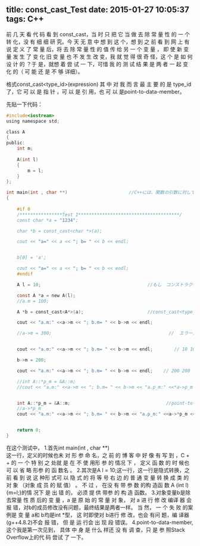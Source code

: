 title: const_cast_Test
date: 2015-01-27 10:05:37
tags: C++
---
前 几 天 看 代 码 看 到 const_cast，当 时 只 把 它 当 做 去 除 常 量 性 的 一 个 转 化，没 有 细 细 研 究。今 天 无 意 中 想 到 这 个，想 到 之 前 看 到 网 上 有 说 定 义 了 常 量 后，将 去 除 常 量 性 的 值 传 给  另 一 个 变 量 ， 即 使 新 变 量 发 生 了 变 化 旧 变 量 也 不 发 生 改 变，我 就 觉 得 很 奇 怪，这 个 是 如 何 设 计 的 ？于 是，就想 着 尝 试 一 下，可惜 我 的 测 试 结 果 是 两 者 一 起 变 化 的（ 可 能 还 是 不 够 详细）。

格式const_cast<type_id>(expression)
其 中 对 我 而 言 最 主 要 的 是 type_id了，它 可 以 是 指 针 ，可 以 是 引 用，也 可 以 是point-to-data-member。


先贴一下代码：

```C
#include<iostream>
using namespace std;

class A
{
public:
    int m;
    
    A(int l)
    {
        m = l;
    }
};

int main(int , char **)                       //C++には、関数の引数に対して、使わない引数の名前はいらない
{
    
    #if 0  
    /****************Test 1**************************************/
    const char *a = "1234";

    char *b = const_cast<char *>(a);

    cout << "a=" << a << "; b= " << b << endl;


    b[0] = 'a';

    cout << "a=" << a << "; b= " << b << endl;
    #endif

    A l = 10;                                        //もし　コンストラクタA(int l){}がなければ、 『エラー: ‘int’ から非スカラ型 ‘A’ への変換が要求されました』が出る

    const A *a = new A(l);
    //a.m = 100;

    A *b = const_cast<A*>(a);                        //const_cast<type_id>(expression)   type_idはポインタ、参照型、もしくはpoint-to-data-memberでなければなりません

    cout << "a.m:" <<a->m << "; b.m= " << b->m << endl;

    //a->m = 300;                                            //  エラー: 読み取り専用オブジェクト内のメンバ ‘A::m’ への代入です a->m = 300;


    cout << "a.m:" <<a->m << "; b.m= " << b->m << endl;        // 10 10

    b->m = 200;

    cout << "a.m:" <<a->m << "; b.m= " << b->m << endl;    // 200 200

    //int A::*p_m = &A::m;                    
    //cout << "a.m:" <<a->m << "; b.m= " << b->m << "a.p_m:" <<*a->p_m << "; b.p_m= " << *b->p_m<< endl;    // エラー: ‘const class A’ has no member named ‘p_m’


    int A::*p_m = &A::m;                                    //point-to-data-member
    //a->*p_m                    
    cout << "a.m:" <<a->m << "; b.m= " << b->m << "a.p_m:" <<a->*p_m << "; b.p_m= " << b->*p_m<< endl;     //OK


    return 0;
}
```

在这个测试中，
1.首先int main(int , char **)                                        
这一行，定义的时候也未 对 形 参 命 名，之 前 的 博 客 中 好 像 有 写 到 ，C + + 的 一 个 特 别 之 处就 是 在 不 使 用形 参 的 情况 下 ， 定义 函 数 的 时 候也 可 以 省 略 形参 的 函 数名 。
2.其次是A l = 10;这一行，这一行是隐式转换，之 前 看 到 说 这 种形  式可 以 隐 式 的 将 等 号 右 边 的 普 通 变 量  转 换 成 类 的对 象  （对象 成 员 的 赋 值） 。 不 过 ，  在没 有 带 参 数 的构  造函 数 A (int l){m=l;}的情 况下 是 出 错  的， 必须 提 供 带参 的 构 造 函数。
3.对象变量b是除去常量 性 质 后的 变 量  ，a 是 原 始 的 常 量 对 象， 对 a 进 行 修 改 编译 器  会报 错，对b的成员修改没有问题，最终结果是两者一样。
当 然， 一 个 失 败 的案  例是 变 量 a和 b均是int *型， 这 时即使对 b进行 修 改，也会 有问 题，编 译器 (g++4.8.2)不会 报 错， 但 是 运 行会 出 现 段 错误。
4.point-to-data-member,这个我是第一次见到， 具体 中 身 是 什么  样还 没 有 调 查，只 是 参 照Stack Overflow上的代 码 尝试 了 一下。
